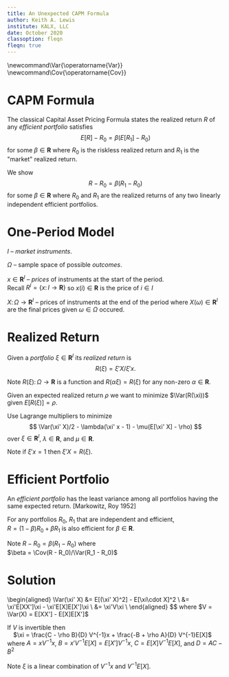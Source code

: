 ```yaml
---
title: An Unexpected CAPM Formula
author: Keith A. Lewis
institute: KALX, LLC
date: October 2020
classoption: fleqn
fleqn: true
---
```


\newcommand\Var{\operatorname{Var}}
\newcommand\Cov{\operatorname{Cov}}

# CAPM Formula

The classical Capital Asset Pricing Formula states
the realized return $R$ of any _efficient portfolio_ satisfies
$$
	E[R] - R_0 = \beta(E[R_1] - R_0)
$$
for some $\beta\in\bm{R}$ where $R_0$ is the riskless realized return and $R_1$ is the "market"
realized return.

We show
$$
	R - R_0 = \beta(R_1 - R_0)
$$
for some $\beta\in\bm{R}$ where $R_0$ and $R_1$ are the realized returns of any two
linearly independent efficient portfolios.

# One-Period Model

$I$ &ndash; _market instruments_.

$\Omega$ &ndash; sample space of possible _outcomes_.

$x\in\bm{R}^I$ &ndash; _prices_ of instruments at the start of the period.  
Recall $R^I = \{x\colon I\to\bm{R}\}$ so $x(i)\in\bm{R}$ is the price of $i\in I$

$X\colon\Omega\to\bm{R}^I$ &ndash; prices of instruments at the end of the period
where $X(\omega)\in\bm{R}^I$ are the final prices given $\omega\in\Omega$ occured.

# Realized Return

Given a _portfolio_ $\xi\in\bm{R}^I$ its _realized return_ is    
$$
R(\xi) = \xi' X/\xi' x.
$$

Note $R(\xi)\colon\Omega\to\bm{R}$ is a function and $R(\alpha\xi) = R(\xi)$ for any non-zero $\alpha\in\bm{R}$.

Given an expected realized return $\rho$ we want to minimize $\Var(R(\xi))$ given $E[R(\xi)] = \rho$.

Use Lagrange multipliers to minimize    
$$
\Var(\xi' X)/2 - \lambda(\xi' x - 1) - \mu(E[\xi' X] - \rho)
$$
over $\xi\in\bm{R}^I$, $\lambda\in\bm{R}$, and $\mu\in\bm{R}$.

Note if $\xi' x = 1$ then $\xi' X = R(\xi)$.


# Efficient Portfolio

An _efficient portfolio_ has the least variance among all portfolios
having the same expected return.  [Markowitz, Roy 1952]

For any portfolios $R_0$, $R_1$ that are independent and efficient,    
$R = (1 - \beta)R_0 + \beta R_1$ is also efficient for $\beta\in\bm{R}$.

Note $R - R_0 = \beta(R_1 - R_0)$ where    
$\beta = \Cov(R - R_0)/\Var(R_1 - R_0)$
# Solution

\begin{aligned}
\Var(\xi' X) &= E[(\xi' X)^2] - E[\xi\cdot X]^2 \\
&= \xi'E[XX']\xi - \xi'E[X]E[X']\xi \\
&= \xi'V\xi \\
\end{aligned}
$$
where $V = \Var(X) = E[XX'] - E[X]E[X']$

If $V$ is invertible then    
&emsp;$\xi = \frac{C - \rho B}{D} V^{-1}x + \frac{-B + \rho A}{D} V^{-1}E[X]$    
where $A = xV^{-1}x$, $B = x'V^{-1}E[X] = E[X']V^{-1}x$, $C = E[X]V^{-1}E[X]$,
and $D = AC - B^2$

Note $\xi$ is a linear combination of $V^{-1}x$ and $V^{-1}E[X]$.
